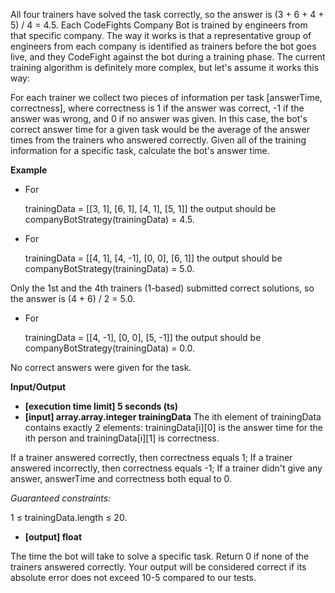 All four trainers have solved the task correctly, so the answer is (3 + 6 + 4 + 5) / 4 = 4.5.
Each CodeFights Company Bot is trained by engineers from that specific company. The way it works is that a representative group of engineers from each company is identified as trainers before the bot goes live, and they CodeFight against the bot during a training phase. The current training algorithm is definitely more complex, but let's assume it works this way:

For each trainer we collect two pieces of information per task [answerTime, correctness], where correctness is 1 if the answer was correct, -1 if the answer was wrong, and 0 if no answer was given. In this case, the bot's correct answer time for a given task would be the average of the answer times from the trainers who answered correctly. Given all of the training information for a specific task, calculate the bot's answer time.

**Example**
-   For

    trainingData = [[3, 1],
                [6, 1],
                [4, 1],
                [5, 1]]
the output should be companyBotStrategy(trainingData) = 4.5.

-   For

    trainingData = [[4, 1],
                [4, -1],
                [0, 0],
                [6, 1]]
the output should be companyBotStrategy(trainingData) = 5.0.

Only the 1st and the 4th trainers (1-based) submitted correct solutions, so the answer is (4 + 6) / 2 = 5.0.

-   For

    trainingData = [[4, -1],
                [0, 0],
                [5, -1]]
the output should be companyBotStrategy(trainingData) = 0.0.

No correct answers were given for the task.

**Input/Output**

- **[execution time limit] 5 seconds (ts)**
- **[input] array.array.integer trainingData**
    The ith element of trainingData contains exactly 2 elements: trainingData[i][0] is the answer time for the ith person and trainingData[i][1] is correctness.

If a trainer answered correctly, then correctness equals 1;
If a trainer answered incorrectly, then correctness equals -1;
If a trainer didn't give any answer, answerTime and correctness both equal to 0.

*Guaranteed constraints:*

1 ≤ trainingData.length ≤ 20.

- **[output] float**

The time the bot will take to solve a specific task. Return 0 if none of the trainers answered correctly. Your output will be considered correct if its absolute error does not exceed 10-5 compared to our tests.